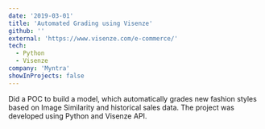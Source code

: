 ```yaml
---
date: '2019-03-01'
title: 'Automated Grading using Visenze'
github: ''
external: 'https://www.visenze.com/e-commerce/'
tech:
  - Python
  - Visenze
company: 'Myntra'
showInProjects: false
---
```


Did a POC to build a model, which automatically grades new fashion styles based on Image Similarity and historical sales data. The project was developed using Python and Visenze API.
